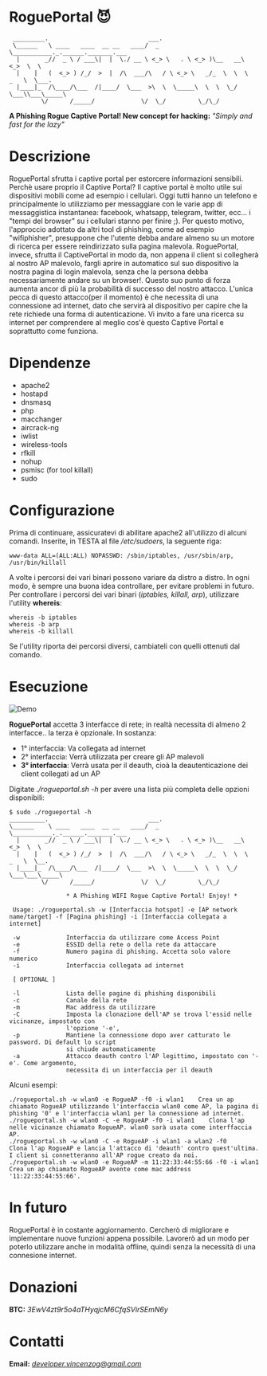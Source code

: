 # RoguePortal :smiling_imp:

```
 _________.                            ___.
 \______   \ ____   ____  __ __   ____/  _ \___________._.______._______.___
  |       _//  _ \ / ___\|  |  \./ __ \ <_> \   . \ <_> )\__   __\  <_>  \  \
  |    |   (  <_> ) /_/  >  |  /\  ___/\   / \ <_> \   _/_  \  \  \   _   \  \___.
  |____|_  /\____/\___  /|____/  \___  >\  \  \_____\  \  \  \_/   \___\\___\_____\
         \/      /_____/             \/  \_/         \_/\_/
```    
**A Phishing Rogue Captive Portal! New concept for hacking:** *"Simply and fast for the lazy"*

# Descrizione

RoguePortal sfrutta i captive portal per estorcere informazioni sensibili.
Perchè usare proprio il Captive Portal? Il captive portal è molto utile sui dispositivi mobili
come ad esempio i cellulari. Oggi tutti hanno un telefono e principalmente lo utilizziamo per messaggiare con le varie
app di messaggistica instantanea: facebook, whatsapp, telegram, twitter, ecc... i "tempi del browser" su i cellulari stanno per finire ;).
Per questo motivo, l'approccio adottato da altri tool di phishing, come ad esempio "wifiphisher", presuppone che l'utente debba andare almeno su un motore di ricerca per essere reindirizzato sulla pagina malevola. RoguePortal, invece, sfrutta il CaptivePortal in modo da, non appena il client si collegherà al nostro AP malevolo, fargli aprire in automatico sul suo dispositivo la nostra pagina di login malevola, senza che la persona debba necessariamente andare su un browser!. Questo suo punto di forza aumenta ancor di più la probabilità di successo del nostro attacco. L'unica pecca di questo attacco(per il momento) è che necessita di una connessione ad internet, dato che servirà al dispositivo per capire che la rete richiede una forma di autenticazione. Vi invito a fare una ricerca su internet per comprendere al meglio cos'è questo Captive Portal e soprattutto come funziona.

# Dipendenze

- apache2
- hostapd
- dnsmasq
- php
- macchanger
- aircrack-ng
- iwlist
- wireless-tools
- rfkill
- nohup
- psmisc (for tool killall)
- sudo

# Configurazione

Prima di continuare, assicuratevi di abilitare apache2 all'utilizzo di alcuni comandi.
Inserite, in TESTA al file */etc/sudoers*, la seguente riga:
```
www-data ALL=(ALL:ALL) NOPASSWD: /sbin/iptables, /usr/sbin/arp, /usr/bin/killall
```
A volte i percorsi dei vari binari possono variare da distro a distro. In ogni modo, è sempre una buona idea controllare, per evitare problemi in futuro.
Per controllare i percorsi dei vari binari (*iptables, killall, arp*), utilizzare l'utility **whereis**:

```
whereis -b iptables
whereis -b arp
whereis -b killall
```

Se l'utility riporta dei percorsi diversi, cambiateli con quelli ottenuti dal comando.

# Esecuzione

![Demo](pics/demo.png)

**RoguePortal** accetta 3 interfacce di rete; in realtà necessita di almeno 2 interfacce.. la terza è opzionale.
In sostanza:

- 1° interfaccia: Va collegata ad internet
- 2° interfaccia: Verrà utilizzata per creare gli AP malevoli
- **3° interfaccia**: Verrà usata per il deauth, cioà la deautenticazione dei client collegati ad un AP

Digitate *./rogueportal.sh -h* per avere una lista più completa delle opzioni disponibili:

```
$ sudo ./rogueportal -h
__________.                            ___.
\______    \ ____   ____  __ __   ____/  _ \___________._.______._______.___
  |       _//  _ \ / ___\|  |  \./ __ \ <_> \   . \ <_> )\__   __\  <_>  \  \
  |    |   (  <_> ) /_/  >  |  /\  ___/\   / \ <_> \   _/_  \  \  \   _   \  \__.
  |____|_  /\____/\___  /|____/  \___  >\  \  \_____\  \  \  \_/   \___\___\_____\
         \/      /_____/             \/  \_/         \_/\_/

                * A Phishing WIFI Rogue Captive Portal! Enjoy! *

 Usage: ./rogueportal.sh -w [Interfaccia hotspot] -e [AP network name/target] -f [Pagina phishing] -i [Interfaccia collegata a internet]

 -w             Interfaccia da utilizzare come Access Point
 -e             ESSID della rete o della rete da attaccare
 -f             Numero pagina di phishing. Accetta solo valore numerico
 -i             Interfaccia collegata ad internet

 [ OPTIONAL ]

 -l             Lista delle pagine di phishing disponibili
 -c             Canale della rete
 -m             Mac address da utilizzare
 -C             Imposta la clonazione dell'AP se trova l'essid nelle vicinanze, impostato con
                l'opzione '-e',
 -p             Mantiene la connessione dopo aver catturato le password. Di default lo script
                si chiude automaticamente
 -a             Attacco deauth contro l'AP legittimo, impostato con '-e'. Come argomento,
                necessita di un interfaccia per il deauth

```

Alcuni esempi:

```
./rogueportal.sh -w wlan0 -e RogueAP -f0 -i wlan1    Crea un ap chiamato RogueAP utilizzando l'interfaccia wlan0 come AP, la pagina di phishing '0' e l'interfaccia wlan1 per la connessione ad internet.
./rogueportal.sh -w wlan0 -C -e RogueAP -f0 -i wlan1    Clona l'ap nelle vicinanze chiamato RogueAP. wlan0 sarà usata come interffaccia AP.
./rogueportal.sh -w wlan0 -C -e RogueAP -i wlan1 -a wlan2 -f0     Clona l'ap RogueAP e lancia l'attacco di 'deauth' contro quest'ultima. I client si connetteranno all'AP rogue creato da noi.
./rogueportal.sh -w wlan0 -e RogueAP -m 11:22:33:44:55:66 -f0 -i wlan1    Crea un ap chiamato RogueAP avente come mac address '11:22:33:44:55:66'.
```

# In futuro

RoguePortal è in costante aggiornamento. Cercherò di migliorare e implementare nuove funzioni appena possibile.
Lavorerò ad un modo per poterlo utilizzare anche in modalità offline, quindi senza la necessità di una connesione internet.

# Donazioni

**BTC:** *3EwV4zt9r5o4aTHyqjcM6CfqSVirSEmN6y*

# Contatti

**Email:** *developer.vincenzog@gmail.com*
